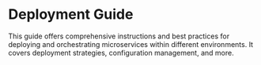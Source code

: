 # Deployment Guide

This guide offers comprehensive instructions and best practices for deploying and orchestrating microservices within different environments. It covers deployment strategies, configuration management, and more.

